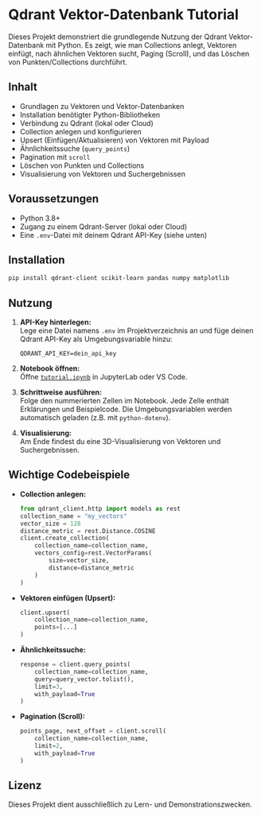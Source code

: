 # Qdrant Vektor-Datenbank Tutorial

Dieses Projekt demonstriert die grundlegende Nutzung der Qdrant Vektor-Datenbank mit Python. Es zeigt, wie man Collections anlegt, Vektoren einfügt, nach ähnlichen Vektoren sucht, Paging (Scroll), und das Löschen von Punkten/Collections durchführt.

## Inhalt

- Grundlagen zu Vektoren und Vektor-Datenbanken
- Installation benötigter Python-Bibliotheken
- Verbindung zu Qdrant (lokal oder Cloud)
- Collection anlegen und konfigurieren
- Upsert (Einfügen/Aktualisieren) von Vektoren mit Payload
- Ähnlichkeitssuche (`query_points`)
- Pagination mit `scroll`
- Löschen von Punkten und Collections
- Visualisierung von Vektoren und Suchergebnissen

## Voraussetzungen

- Python 3.8+
- Zugang zu einem Qdrant-Server (lokal oder Cloud)
- Eine `.env`-Datei mit deinem Qdrant API-Key (siehe unten)

## Installation

```bash
pip install qdrant-client scikit-learn pandas numpy matplotlib
```

## Nutzung

1. **API-Key hinterlegen:**  
   Lege eine Datei namens `.env` im Projektverzeichnis an und füge deinen Qdrant API-Key als Umgebungsvariable hinzu:
   ```env
   QDRANT_API_KEY=dein_api_key
   ```

2. **Notebook öffnen:**  
   Öffne [`tutorial.ipynb`](tutorial.ipynb) in JupyterLab oder VS Code.

3. **Schrittweise ausführen:**  
   Folge den nummerierten Zellen im Notebook. Jede Zelle enthält Erklärungen und Beispielcode. Die Umgebungsvariablen werden automatisch geladen (z.B. mit `python-dotenv`).

4. **Visualisierung:**  
   Am Ende findest du eine 3D-Visualisierung von Vektoren und Suchergebnissen.

## Wichtige Codebeispiele

- **Collection anlegen:**
    ```python
    from qdrant_client.http import models as rest
    collection_name = "my_vectors"
    vector_size = 128
    distance_metric = rest.Distance.COSINE
    client.create_collection(
        collection_name=collection_name,
        vectors_config=rest.VectorParams(
            size=vector_size,
            distance=distance_metric
        )
    )
    ```

- **Vektoren einfügen (Upsert):**
    ```python
    client.upsert(
        collection_name=collection_name,
        points=[...]
    )
    ```

- **Ähnlichkeitssuche:**
    ```python
    response = client.query_points(
        collection_name=collection_name,
        query=query_vector.tolist(),
        limit=3,
        with_payload=True
    )
    ```

- **Pagination (Scroll):**
    ```python
    points_page, next_offset = client.scroll(
        collection_name=collection_name,
        limit=2,
        with_payload=True
    )
    ```

## Lizenz

Dieses Projekt dient ausschließlich zu Lern- und Demonstrationszwecken.
